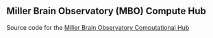 ## Miller Brain Observatory (MBO) Compute Hub

Source code for the [Miller Brain Observatory Computational Hub](https://millerbrainobservatory.github.io/)

